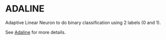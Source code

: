 # ADALINE

Adaptive Linear Neuron to do binary classification using 2 labels (0 and 1).

See [Adaline](https://en.wikipedia.org/wiki/ADALINE) for more details.
